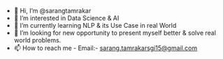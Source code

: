 - 👋 Hi, I’m @sarangtamrakar
- 👀 I’m interested in Data Science & AI
- 🌱 I’m currently learning NLP & its Use Case in real World
- 💞️ I’m looking for new opportunity to present myself better & solve real world problems.
- 📫 How to reach me -  Email:- sarang.tamrakarsgi15@gmail.com

<!---
sarangtamrakar/sarangtamrakar is a ✨ special ✨ repository because its `README.md` (this file) appears on your GitHub profile.
You can click the Preview link to take a look at your changes.
--->
